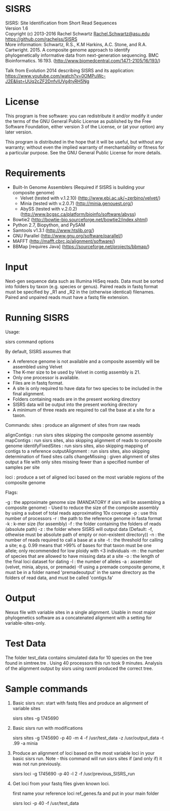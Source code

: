 SISRS
=====

SISRS: Site Identification from Short Read Sequences  
Version 1.6  
Copyright (c) 2013-2016 Rachel Schwartz <Rachel.Schwartz@asu.edu>  
https://github.com/rachelss/SISRS  
More information: Schwartz, R.S., K.M Harkins, A.C. Stone, and R.A. Cartwright. 2015. A composite genome approach to identify phylogenetically informative data from next-generation sequencing. BMC Bioinformatics. 16:193.
(http://www.biomedcentral.com/1471-2105/16/193/)

Talk from Evolution 2014 describing SISRS and its application:  
https://www.youtube.com/watch?v=0OMPuWc-J2E&list=UUq2cZF2DnfvIUVg4tyRH5Ng

License
=======

This program is free software: you can redistribute it and/or modify it under the terms of the GNU General Public License as published by the Free Software Foundation, either version 3 of the License, or (at your option) any later version.

This program is distributed in the hope that it will be useful, but without any warranty; without even the implied warranty of merchantability or fitness for a particular purpose. See the GNU General Public License for more details.

Requirements
============
* Built-In Genome Assemblers (Required if SISRS is building your composite genome)
  * Velvet (tested with v.1.2.10) (http://www.ebi.ac.uk/~zerbino/velvet/)
  * Minia (tested with v.2.0.7) (http://minia.genouest.org/)
  * AbySS (tested with v.2.0.2) (http://www.bcgsc.ca/platform/bioinfo/software/abyss)
* Bowtie2 (http://bowtie-bio.sourceforge.net/bowtie2/index.shtml)
* Python 2.7, Biopython, and PySAM
* Samtools v1.3.1 (http://www.htslib.org/)
* GNU Parallel (http://www.gnu.org/software/parallel/)
* MAFFT (http://mafft.cbrc.jp/alignment/software/)
* BBMap [requires Java] (https://sourceforge.net/projects/bbmap/)


Input
=====

Next-gen sequence data such as Illumina HiSeq reads.
Data must be sorted into folders by taxon (e.g. species or genus).
Paired reads in fastq format must be specified by _R1 and _R2 in the (otherwise identical) filenames.
Paired and unpaired reads must have a fastq file extension.

Running SISRS
=============

Usage:

 sisrs command options

 By default, SISRS assumes that

  * A reference genome is not available and a composite assembly
    will be assembled using Velvet
  * The K-mer size to be used by Velvet in contig assembly is 21.
  * Only one processor is available.
  * Files are in fastq format.
  * A site is only required to have data for two species to be included
    in the final alignment.
  * Folders containing reads are in the present working directory
  * SISRS data will be output into the present working directory
  * A minimum of three reads are required to call the base at a site
    for a taxon.

 Commands:
  sites : produce an alignment of sites from raw reads

  alignContigs : run sisrs sites skipping the composite genome assembly
  mapContigs : run sisrs sites, also skipping alignment of reads to composite genome
  identifyFixedSites : run sisrs sites, also skipping mapping of contigs to a reference
  outputAlignment : run sisrs sites, also skipping determination of fixed sites calls
  changeMissing : given alignment of sites output a file with only sites missing
         fewer than a specified number of samples per site

  loci : produce a set of aligned loci based on the most variable regions of
         the composite genome

 Flags:

  -g : the approximate genome size (MANDATORY if sisrs will be assembling a
       composite genome)
       - Used to reduce the size of the composite assembly by using a subset
         of total reads approximating 10x coverage
  -p : use this number of processors
  -r : the path to the reference genome in fasta format
  -k : k-mer size (for assembly)
  -f : the folder containing the folders of reads (absolute path)
  -z : the folder where SISRS will output data (Default: -f, othewise must be
       absolute path of empty or non-existent directory))
  -n : the number of reads required to call a base at a site
  -t : the threshold for calling a site; e.g. 0.99 means that >99% of
       bases for that taxon must be one allele; only recommended for
       low ploidy with <3 individuals
  -m : the number of species that are allowed to have missing data at
       a site
  -o : the length of the final loci dataset for dating
  -l : the number of alleles
  -a : assembler (velvet, minia, abyss, or premade)
       -If using a premade composite genome, it must be in a folder named
       'premadeoutput' in the same directory as the folders of read data,
       and must be called 'contigs.fa'

Output
======

Nexus file with variable sites in a single alignment. Usable in most major phylogenetics software as a concatenated alignment with a setting for variable-sites-only.

Test Data
=========

The folder test_data contains simulated data for 10 species on the tree found in simtree.tre . Using 40 processors this run took 9 minutes. Analysis of the alignment output by sisrs using raxml produced the correct tree.

Sample commands
==============

1. Basic sisrs run: start with fastq files and produce an alignment of variable sites

   sisrs sites -g 1745690

2. Basic sisrs run with modifications

   sisrs sites -g 1745690 -p 40 -m 4 -f /usr/test_data -z /usr/output_data -t .99 -a minia

2. Produce an alignment of loci based on the most variable loci in your basic sisrs run. Note - this command will run sisrs sites if (and only if) it was not run previously.

   sisrs loci -g 1745690 -p 40 -l 2 -f /usr/previous_SISRS_run

3. Get loci from your fastq files given known loci.

   first name your reference loci ref_genes.fa and put in your main folder

   sisrs loci -p 40 -f /usr/test_data
